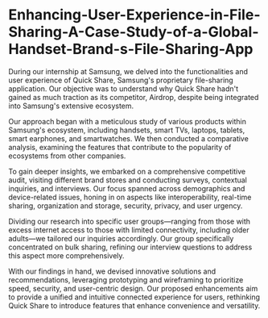 # Enhancing-User-Experience-in-File-Sharing-A-Case-Study-of-a-Global-Handset-Brand-s-File-Sharing-App
 During our internship at Samsung, we delved into the functionalities and user experience of Quick Share, Samsung's proprietary file-sharing application. Our objective was to understand why Quick Share hadn't gained as much traction as its competitor, Airdrop, despite being integrated into Samsung's extensive ecosystem. 

Our approach began with a meticulous study of various products within Samsung's ecosystem, including handsets, smart TVs, laptops, tablets, smart earphones, and smartwatches. We then conducted a comparative analysis, examining the features that contribute to the popularity of ecosystems from other companies. 

To gain deeper insights, we embarked on a comprehensive competitive audit, visiting different brand stores and conducting surveys, contextual inquiries, and interviews. Our focus spanned across demographics and device-related issues, honing in on aspects like interoperability, real-time sharing, organization and storage, security, privacy, and user urgency. 

Dividing our research into specific user groups—ranging from those with excess internet access to those with limited connectivity, including older adults—we tailored our inquiries accordingly. Our group specifically concentrated on bulk sharing, refining our interview questions to address this aspect more comprehensively. 

With our findings in hand, we devised innovative solutions and recommendations, leveraging prototyping and wireframing to prioritize speed, security, and user-centric design. Our proposed enhancements aim to provide a unified and intuitive connected experience for users, rethinking Quick Share to introduce features that enhance convenience and versatility.

